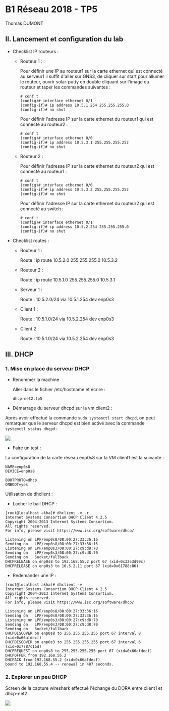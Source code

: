 # B1 Réseau 2018 - TP5
Thomas DUMONT

## II. Lancement et configuration du lab

* Checklist IP routeurs :
    * Routeur 1 :

        Pour définir une IP au routeur1 sur la carte ethernet qui est connecté au serveur1 il suffit d'aller sur GNS3, de cliquer sur start pour allumer le routeur, ouvrir solar-putty en double cliquant sur l'image du routeur et taper les commandes suivantes : 

        ```
        # conf t
        (config)# interface ethernet 0/1
        (config-if)# ip address 10.5.1.254 255.255.255.0
        (config-if)# no shut
        ```

        Pour définir l'adresse IP sur la carte ethernet du routeur1 qui est connecté au routeur2 :

        ```
        # conf t
        (config)# interface ethernet 0/0
        (config-if)# ip address 10.5.3.1 255.255.255.252
        (config-if)# no shut
        ```

    * Routeur 2 :

        Pour définir l'adresse IP sur la carte ethernet du routeur2 qui est connecté au routeur1 :

        ```
        # conf t
        (config)# interface ethernet 0/0
        (config-if)# ip address 10.5.3.2 255.255.255.252
        (config-if)# no shut
        ```

        Pour définir l'adresse IP sur la carte ethernet du routeur2 qui est connecté au switch :
        
        ```
        # conf t
        (config)# interface ethernet 0/1
        (config-if)# ip address 10.5.2.254 255.255.255.0
        (config-if)# no shut
        ```

* Checklist routes :

    * Routeur 1 :

        Route : ip route 10.5.2.0 255.255.255.0 10.5.3.2

    * Routeur 2 :

        Route : ip route 10.5.1.0 255.255.255.0 10.5.3.1

    * Serveur 1 :

        Route : 10.5.2.0/24 via 10.5.1.254 dev enp0s3

    * Client 1 :

        Route : 10.5.1.0/24 via 10.5.2.254 dev enp0s3

    * Client 2 :

        Route : 10.5.1.0/24 via 10.5.2.254 dev enp0s3

## III. DHCP
### 1. Mise en place du serveur DHCP

* Renommer la machine

    Aller dans le fichier /etc/hostname et écrire :

    ```
    dhcp-net2.tp5
    ```

* Démarrage du serveur dhcpd sur la vm client2 :

Après avoir effectué la commande ``sudo systemctl start dhcpd``, on peut remarquer que le serveur dhcpd est bien activé avec la commande ``systemctl status dhcpd`` :

![](https://image.noelshack.com/fichiers/2019/09/2/1551217395-result-status-dhcpd.png)

* Faire un test :

La configuration de la carte réseau enp0s8 sur la VM client1 est la suivante :

```
NAME=enp0s8
DEVICE=enp0s8

BOOTPROTO=dhcp
ONBOOT=yes
```

Utilisation de dhclient :
    
* Lacher le bail DHCP :

```
[root@localhost akha]# dhclient -v -r
Internet Systems Consortium DHCP Client 4.2.5
Copyright 2004-2013 Internet Systems Consortium.
All rights reserved.
For info, please visit https://www.isc.org/software/dhcp/

Listening on LPF/enp0s8/08:00:27:33:36:16
Sending on   LPF/enp0s8/08:00:27:33:36:16
Listening on LPF/enp0s3/08:00:27:c9:d8:70
Sending on   LPF/enp0s3/08:00:27:c9:d8:70
Sending on   Socket/fallback
DHCPRELEASE on enp0s8 to 192.168.55.2 port 67 (xid=0x3253d99c)
DHCPRELEASE on enp0s3 to 10.5.2.11 port 67 (xid=0x61788c86)
```

* Redemander une IP :

```
[root@localhost akha]# dhclient -v
Internet Systems Consortium DHCP Client 4.2.5
Copyright 2004-2013 Internet Systems Consortium.
All rights reserved.
For info, please visit https://www.isc.org/software/dhcp/

Listening on LPF/enp0s8/08:00:27:33:36:16
Sending on   LPF/enp0s8/08:00:27:33:36:16
Listening on LPF/enp0s3/08:00:27:c9:d8:70
Sending on   LPF/enp0s3/08:00:27:c9:d8:70
Sending on   Socket/fallback
DHCPDISCOVER on enp0s8 to 255.255.255.255 port 67 interval 8 (xid=0x66afdecf)
DHCPDISCOVER on enp0s3 to 255.255.255.255 port 67 interval 6 (xid=0x7787c1bd)
DHCPREQUEST on enp0s8 to 255.255.255.255 port 67 (xid=0x66afdecf)
DHCPOFFER from 192.168.55.2
DHCPACK from 192.168.55.2 (xid=0x66afdecf)
bound to 192.168.55.4 -- renewal in 487 seconds.
```

### 2. Explorer un peu DHCP

Screen de la capture wireshark effectué l'échange du DORA entre client1 et dhcp-net2 :

![](https://www.noelshack.com/2019-09-2-1551221019-wireshark.png)